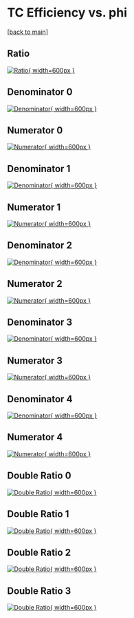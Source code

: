 # TC Efficiency vs. phi

[[back to main](./)]



## Ratio

[![Ratio](../mtv/var/TC_base_321_1_eff_phi.png){ width=600px }](../mtv/var/TC_base_321_1_eff_phi.pdf)

## Denominator 0

[![Denominator](../mtv/den/TC_base_321_1_eff_phi_den0.png){ width=600px }](../mtv/den/TC_base_321_1_eff_phi_den0.pdf)

## Numerator 0

[![Numerator](../mtv/num/TC_base_321_1_eff_phi_num0.png){ width=600px }](../mtv/num/TC_base_321_1_eff_phi_num0.pdf)

## Denominator 1

[![Denominator](../mtv/den/TC_base_321_1_eff_phi_den1.png){ width=600px }](../mtv/den/TC_base_321_1_eff_phi_den1.pdf)

## Numerator 1

[![Numerator](../mtv/num/TC_base_321_1_eff_phi_num1.png){ width=600px }](../mtv/num/TC_base_321_1_eff_phi_num1.pdf)

## Denominator 2

[![Denominator](../mtv/den/TC_base_321_1_eff_phi_den2.png){ width=600px }](../mtv/den/TC_base_321_1_eff_phi_den2.pdf)

## Numerator 2

[![Numerator](../mtv/num/TC_base_321_1_eff_phi_num2.png){ width=600px }](../mtv/num/TC_base_321_1_eff_phi_num2.pdf)

## Denominator 3

[![Denominator](../mtv/den/TC_base_321_1_eff_phi_den3.png){ width=600px }](../mtv/den/TC_base_321_1_eff_phi_den3.pdf)

## Numerator 3

[![Numerator](../mtv/num/TC_base_321_1_eff_phi_num3.png){ width=600px }](../mtv/num/TC_base_321_1_eff_phi_num3.pdf)

## Denominator 4

[![Denominator](../mtv/den/TC_base_321_1_eff_phi_den4.png){ width=600px }](../mtv/den/TC_base_321_1_eff_phi_den4.pdf)

## Numerator 4

[![Numerator](../mtv/num/TC_base_321_1_eff_phi_num4.png){ width=600px }](../mtv/num/TC_base_321_1_eff_phi_num4.pdf)

## Double Ratio 0

[![Double Ratio](../mtv/ratio/TC_base_321_1_eff_phi_ratio0.png){ width=600px }](../mtv/ratio/TC_base_321_1_eff_phi_ratio0.pdf)

## Double Ratio 1

[![Double Ratio](../mtv/ratio/TC_base_321_1_eff_phi_ratio1.png){ width=600px }](../mtv/ratio/TC_base_321_1_eff_phi_ratio1.pdf)

## Double Ratio 2

[![Double Ratio](../mtv/ratio/TC_base_321_1_eff_phi_ratio2.png){ width=600px }](../mtv/ratio/TC_base_321_1_eff_phi_ratio2.pdf)

## Double Ratio 3

[![Double Ratio](../mtv/ratio/TC_base_321_1_eff_phi_ratio3.png){ width=600px }](../mtv/ratio/TC_base_321_1_eff_phi_ratio3.pdf)

